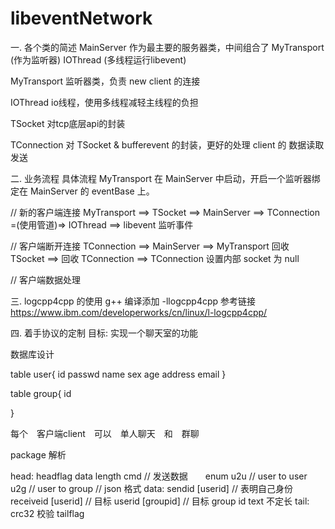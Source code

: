# libeventNetwork


一. 各个类的简述
MainServer
作为最主要的服务器类，中间组合了 MyTransport (作为监听器) IOThread (多线程运行libevent)

MyTransport
监听器类，负责 new client 的连接

IOThread
io线程，使用多线程减轻主线程的负担 

TSocket
对tcp底层api的封装

TConnection
对 TSocket & bufferevent 的封装，更好的处理 client 的 数据读取发送




二. 业务流程
具体流程
MyTransport 在 MainServer 中启动，开启一个监听器绑定在 MainServer 的 eventBase 上。

// 新的客户端连接
MyTransport  ==>  TSocket  ==>  MainServer ==> TConnection  =(使用管道)=>  IOThread  ==>  libevent 监听事件

// 客户端断开连接
TConnection  ==>  MainServer  ==>  MyTransport 回收 TSocket
                              ==>  回收 TConnection
                              ==>  TConnection  设置内部 socket 为 null

// 客户端数据处理


三. logcpp4cpp 的使用
g++ 编译添加 -llogcpp4cpp
参考链接
https://www.ibm.com/developerworks/cn/linux/l-logcpp4cpp/


四. 着手协议的定制
目标: 实现一个聊天室的功能

数据库设计

table user{
    id
    passwd
    name
    sex
    age
    address
    email
}

table group{
    id
    
}


每个　客户端client　可以　单人聊天　和　群聊

package 解析

head:
    headflag
    data length
    cmd         // 发送数据　　enum 
    u2u         // user to user
    u2g         // user to group
// json 格式
data:
    sendid
        [userid]            // 表明自己身份
    receiveid
        [userid]            // 目标 userid
        [groupid]           // 目标 group id
    text
        不定长
tail:
    crc32 校验
    tailflag